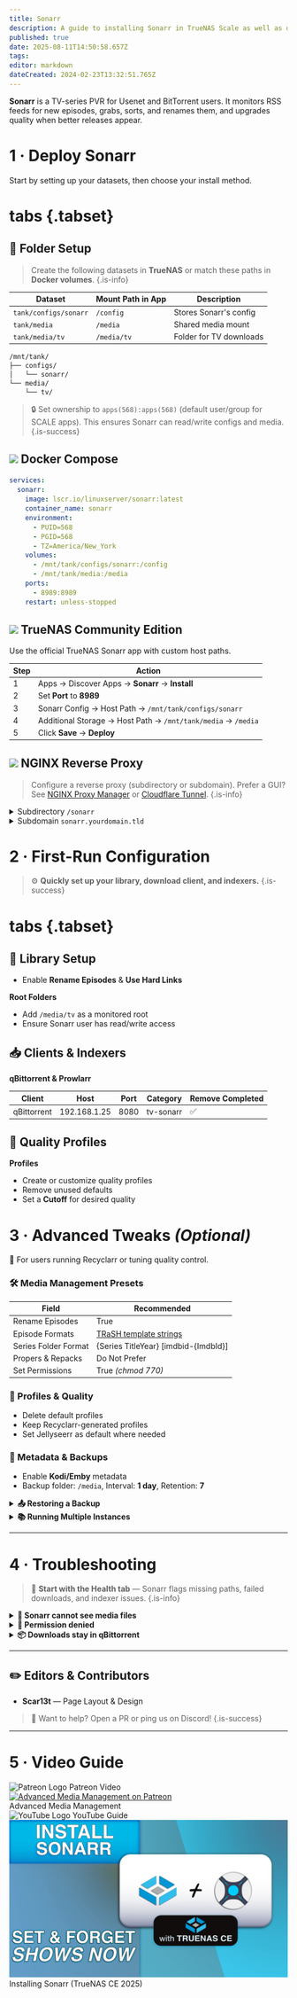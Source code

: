 ```yaml
---
title: Sonarr
description: A guide to installing Sonarr in TrueNAS Scale as well as docker via compose
published: true
date: 2025-08-11T14:50:58.657Z
tags: 
editor: markdown
dateCreated: 2024-02-23T13:32:51.765Z
---
```


**Sonarr** is a TV-series PVR for Usenet and BitTorrent users. It monitors RSS feeds for new episodes, grabs, sorts, and renames them, and upgrades quality when better releases appear.

# 1 · Deploy Sonarr

Start by setting up your datasets, then choose your install method.

# tabs {.tabset}

## 📂 Folder Setup

> Create the following datasets in **TrueNAS** or match these paths in **Docker volumes**. {.is-info}

<div class="table-scroll">

| Dataset               | Mount Path in App | Description             |
| --------------------- | ----------------- | ----------------------- |
| `tank/configs/sonarr` | `/config`         | Stores Sonarr's config  |
| `tank/media`          | `/media`          | Shared media mount      |
| `tank/media/tv`       | `/media/tv`       | Folder for TV downloads |

</div>

```text
/mnt/tank/
├── configs/
│   └── sonarr/
└── media/
    └── tv/
```

> 🔒 Set ownership to `apps(568):apps(568)` (default user/group for SCALE apps). This ensures Sonarr can read/write configs and media. {.is-success}

## <img src="/docker.png" class="tab-icon"> Docker Compose

```yaml
services:
  sonarr:
    image: lscr.io/linuxserver/sonarr:latest
    container_name: sonarr
    environment:
      - PUID=568
      - PGID=568
      - TZ=America/New_York
    volumes:
      - /mnt/tank/configs/sonarr:/config
      - /mnt/tank/media:/media
    ports:
      - 8989:8989
    restart: unless-stopped
```

## <img src="/truenas.png" class="tab-icon"> TrueNAS Community Edition

Use the official TrueNAS Sonarr app with custom host paths.

| Step | Action                                                        |
| ---- | ------------------------------------------------------------- |
| 1    | Apps → Discover Apps → **Sonarr** → **Install**               |
| 2    | Set **Port** to **8989**                                      |
| 3    | Sonarr Config → Host Path → `/mnt/tank/configs/sonarr`        |
| 4    | Additional Storage → Host Path → `/mnt/tank/media` → `/media` |
| 5    | Click **Save** → **Deploy**                                   |


## <img src="/nginx-proxy-manager.png" class="tab-icon"> NGINX Reverse Proxy

> Configure a reverse proxy (subdirectory or subdomain). Prefer a GUI? See [NGINX Proxy Manager](/nginx) or [Cloudflare Tunnel](/CloudflareTunnels). {.is-info}

<details><summary>Subdirectory <code>/sonarr</code></summary>

<details class="code-block"><summary>Nginx location block</summary>

```nginx
location ^~ /sonarr {
  proxy_pass http://127.0.0.1:8989;
  proxy_set_header Host $host;
  proxy_set_header X-Forwarded-For $proxy_add_x_forwarded_for;
  proxy_set_header X-Forwarded-Proto $scheme;
  proxy_http_version 1.1;
  proxy_set_header Upgrade $http_upgrade;
  proxy_set_header Connection $http_connection;
}
```

</details>

</details>

<details><summary>Subdomain <code>sonarr.yourdomain.tld</code></summary>

<details class="code-block"><summary>Nginx server block</summary>

```nginx
server {
  listen 80;
  server_name sonarr.yourdomain.tld;

  location / {
    proxy_pass http://127.0.0.1:8989;
    proxy_set_header Host $host;
    proxy_set_header X-Forwarded-For $proxy_add_x_forwarded_for;
    proxy_set_header X-Forwarded-Proto $scheme;
    proxy_http_version 1.1;
    proxy_set_header Upgrade $http_upgrade;
    proxy_set_header Connection $http_connection;
  }
}
```

</details>

</details>


# 2 · First-Run Configuration

> ⚙️ **Quickly set up your library, download client, and indexers.** {.is-success}

# tabs {.tabset}

## 📁 Library Setup

* Enable **Rename Episodes** & **Use Hard Links**

**Root Folders**
* Add `/media/tv` as a monitored root
* Ensure Sonarr user has read/write access



## 📥 Clients & Indexers

**qBittorrent & Prowlarr**


| Client      | Host         |  Port | Category  | Remove Completed |
| ----------- | ------------ | ---- | --------- | --------------- |
| qBittorrent | 192.168.1.25 | 8080 | tv-sonarr | ✅ |


## 🎯 Quality Profiles

**Profiles**

* Create or customize quality profiles
* Remove unused defaults
* Set a **Cutoff** for desired quality


# 3 · Advanced Tweaks *(Optional)*

🧪 For users running Recyclarr or tuning quality control.

### 🛠️ Media Management Presets

<div class="table-scroll">

| Field                | Recommended                                                                                                 |
| -------------------- | ----------------------------------------------------------------------------------------------------------- |
| Rename Episodes      | True                                                                                                        |
| Episode Formats      | [TRaSH template strings](https://trash-guides.info/Sonarr/Sonarr-recommended-naming-scheme/#episode-format) |
| Series Folder Format | {Series TitleYear} \[imdbid-{ImdbId}]                                                                       |
| Propers & Repacks    | Do Not Prefer                                                                                               |
| Set Permissions      | True *(chmod 770)*                                                                                          |

</div>


### 📐 Profiles & Quality

* Delete default profiles
* Keep Recyclarr-generated profiles
* Set Jellyseerr as default where needed



### 💾 Metadata & Backups

* Enable **Kodi/Emby** metadata
* Backup folder: `/media`, Interval: **1 day**, Retention: **7**

<details><summary><strong>📤 Restoring a Backup</strong></summary>
  
1. Navigate to **System → Backup**
1. Use one of two options for restoration:
a. Either restore from a backup in the configured folder by clicking the clock icon at the end of a row
b.  Click the **Restore Backup** icon in the top to restore from a local .zip backup

</details>

<details><summary><strong>📚 Running Multiple Instances</strong></summary>

**Manage 1080p & 4K libraries separately**

**Requirements:**

* Separate `/config` per instance
* Unique external ports (e.g. 8988, 7879)
* Distinct root folders, categories, and names

<details class="code-block"><summary>Docker example</summary>

```yaml
services:
  sonarr-4k:
    image: lscr.io/linuxserver/sonarr:latest
    container_name: sonarr-4k
    environment:
      - PUID=568
      - PGID=568
      - TZ=America/New_York
    volumes:
      - /mnt/tank/configs/sonarr4k:/config
      - /mnt/tank/media-4k:/media
    ports:
      - 8988:8989
    restart: unless-stopped
```

</details>

> 🔄 You can sync instances via **Lists → Import → Sonarr**. {.is-info}

</details>

---

# 4 · Troubleshooting

> 🧯 **Start with the Health tab** — Sonarr flags missing paths, failed downloads, and indexer issues. {.is-info}

<details><summary><strong>📂 Sonarr cannot see media files</strong></summary>

```bash
ls -lah /mnt/tank/media/tv
chown -R 568:568 /mnt/tank/media/tv
```

</details>

<details><summary><strong>🔐 Permission denied</strong></summary>

```bash
chmod -R 770 /mnt/tank/media/tv
```

</details>

<details><summary><strong>📦 Downloads stay in qBittorrent</strong></summary>

* Verify **Download Client Path Mapping** matches container paths.
* Confirm Sonarr can access completed-downloads directory.

</details>

---

## ✏️ Editors & Contributors

* **Scar13t** — Page Layout & Design

> 🤝 Want to help? Open a PR or ping us on Discord!
{.is-success}


---

# 5 · Video Guide

<div class="video-grid">

  <div class="video-card">
    <div class="video-platform">
      <img src="/patreon-light.png" alt="Patreon Logo">
      <span>Patreon Video</span>
    </div>
    <a href="https://www.patreon.com/posts/advanced-media-124639393" target="_blank" rel="noopener noreferrer">
      <img src="/2025-03-24-advanced-media-management-with-s-promo-card.png" class="video-thumbnail" alt="Advanced Media Management on Patreon">
    </a>
    <div class="video-title">Advanced Media Management</div>
  </div>

  <div class="video-card">
    <div class="video-platform">
      <img src="/youtube.png" alt="YouTube Logo">
      <span>YouTube Guide</span>
    </div>
    <a href="https://youtu.be/gp06bncv8zs" target="_blank" rel="noopener noreferrer">
      <img src="/youtube_thumbnails/sonarr_&_truenas.jpg" class="video-thumbnail" alt="Installing Sonarr TrueNAS Community Edition 2025">
    </a>
    <div class="video-title">Installing Sonarr (TrueNAS CE 2025)</div>
  </div>

</div>



